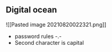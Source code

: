 ## Digital ocean 
![[Pasted image 20210820022321.png]]
- password rules -.-
- Second character is capital
	